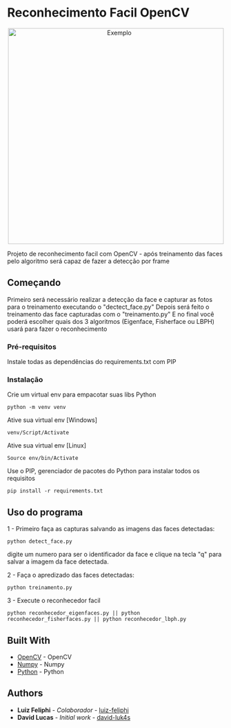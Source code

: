 # Reconhecimento Facil OpenCV

<p align="center">
    <img src="https://pyimagesearch.com/wp-content/uploads/2018/06/face_recognition_opencv_example_02.jpg" alt="Exemplo" height="500px">
</p>
Projeto de reconhecimento facil com OpenCV - após treinamento das faces pelo algoritmo será capaz de fazer a detecção por frame

## Começando

Primeiro será necessário realizar a detecção da face e capturar as fotos para o treinamento executando o "dectect_face.py"
Depois será feito o treinamento das face capturadas com o "treinamento.py"
E no final você poderá escolher quais dos 3 algoritmos (Eigenface, Fisherface ou LBPH) usará para fazer o reconhecimento

### Pré-requisitos

Instale todas as dependências do requirements.txt com PIP


### Instalação

Crie um virtual env para empacotar suas libs Python

```
python -m venv venv
```

Ative sua virtual env [Windows]

```
venv/Script/Activate
```
Ative sua virtual env [Linux]

```
Source env/bin/Activate
```

Use o PIP, gerenciador de pacotes do Python para instalar todos os requisitos

```
pip install -r requirements.txt
```

## Uso do programa

1 - Primeiro faça as capturas salvando as imagens das faces detectadas:

```
python detect_face.py
```
digite um numero para ser o identificador da face e clique na tecla "q" para salvar a imagem da face detectada.


2 - Faça o apredizado das faces detectadas:

```
python treinamento.py
```
3 - Execute o reconhecedor facil

```
python reconhecedor_eigenfaces.py || python reconhecedor_fisherfaces.py || python reconhecedor_lbph.py
```

## Built With

* [OpenCV](https://pypi.org/project/opencv-contrib-python/) - OpenCV
* [Numpy](https://numpy.org/) - Numpy
* [Python](https://www.python.org/) - Python

## Authors
* **Luiz Feliphi** - *Colaborador* - [luiz-feliphi](https://github.com/Luiz-Feliphi)
* **David Lucas** - *Initial work* - [david-luk4s](https://github.com/david-luk4s)
